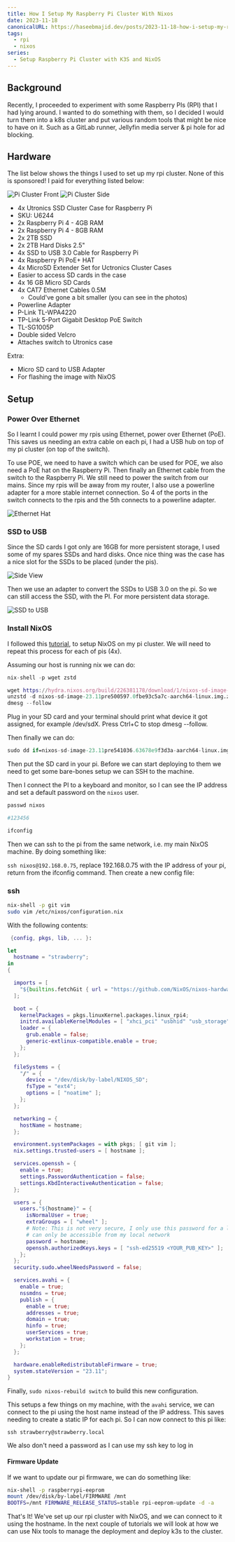 ```yaml
---
title: How I Setup My Raspberry Pi Cluster With Nixos
date: 2023-11-18
canonicalURL: https://haseebmajid.dev/posts/2023-11-18-how-i-setup-my-raspberry-pi-cluster-with-nixos
tags:
  - rpi
  - nixos
series:
  - Setup Raspberry Pi Cluster with K3S and NixOS
---
```


## Background

Recently, I proceeded to experiment with some Raspberry PIs (RPI) that I had lying around. I wanted to do something
with them, so I decided I would turn them into a k8s cluster and put various random tools that might be nice to have
on it. Such as a GitLab runner, Jellyfin media server & pi hole for ad blocking.

## Hardware

The list below shows the things I used to set up my rpi cluster. None of this is sponsored! I paid for everything
listed below:

![Pi Cluster Front](./images/pi-cluster-front.jpeg)
![Pi Cluster Side](./images/pi-cluster-side.jpeg)

- 4x Utronics SSD Cluster Case for Raspberry Pi
 - SKU: U6244
- 2x Raspberry Pi 4 - 4GB RAM
- 2x Raspberry Pi 4 - 8GB RAM
- 2x 2TB SSD
- 2x 2TB Hard Disks 2.5"
- 4x SSD to USB 3.0 Cable for Raspberry Pi
- 4x Raspberry Pi PoE+ HAT
- 4x MicroSD Extender Set for Uctronics Cluster Cases
 - Easier to access SD cards in the case
- 4x 16 GB Micro SD Cards
- 4x CAT7 Ethernet Cables 0.5M
  - Could've gone a bit smaller (you can see in the photos)
- Powerline Adapter 
 - P-Link TL-WPA4220
- TP-Link 5-Port Gigabit Desktop PoE Switch
 - TL-SG1005P
- Double sided Velcro
 - Attaches switch to Utronics case

 Extra:
 - Micro SD card to USB Adapter
  - For flashing the image with NixOS

## Setup

### Power Over Ethernet

So I learnt I could power my rpis using Ethernet, power over Ethernet (PoE). This saves us needing an extra cable on each
pi, I had a USB hub on top of my pi cluster (on top of the switch).

To use POE, we need to have a switch which can be used for POE, we also need a PoE hat on the Raspberry Pi. Then finally
an Ethernet cable from the switch to the Raspberry Pi. We still need to power the switch from our mains. Since my rpis
will be away from my router, I also use a powerline adapter for a more stable internet connection. So 4 of the ports
in the switch connects to the rpis and the 5th connects to a powerline adapter.

![Ethernet Hat](./images/ethernet-hat.jpeg)

### SSD to USB

Since the SD cards I got only are 16GB for more persistent storage, I used some of my spares SSDs and hard disks.
Once nice thing was the case has a nice slot for the SSDs to be placed (under the pis). 

![Side View](./images/side-view.jpeg)

Then we use an adapter to convert the SSDs to USB 3.0 on the pi. So we can still access the SSD, with the PI. For
more persistent data storage.

![SSD to USB](./images/ssd-to-usb.jpeg)

### Install NixOS

I followed this [tutorial](https://nix.dev/tutorials/nixos/installing-nixos-on-a-raspberry-pi), to setup NixOS on
my pi cluster. We will need to repeat this process for each of pis (4x).

Assuming our host is running nix we can do:

```nix
nix-shell -p wget zstd

wget https://hydra.nixos.org/build/226381178/download/1/nixos-sd-image-23.11pre541036.63678e9f3d3a-aarch64-linux.img.zst
unzstd -d nixos-sd-image-23.11pre500597.0fbe93c5a7c-aarch64-linux.img.zst
dmesg --follow
```

Plug in your SD card and your terminal should print what device it got assigned, for example /dev/sdX.
Press Ctrl+C to stop dmesg --follow.

Then finally we can do:

```nix
sudo dd if=nixos-sd-image-23.11pre541036.63678e9f3d3a-aarch64-linux.img of=/dev/sda bs=4096 conv=fsync status=progres
```

Then put the SD card in your pi. Before we can start deploying to them
we need to get some bare-bones setup we can SSH to the machine.

Then I connect the PI to a keyboard and monitor, so I can see the IP address and set a default password on the `nixos`
user. 

```nix
passwd nixos

#123456

ifconfig
```

Then we can ssh to the pi from the same network, i.e. my main NixOS machine. By doing something like:

`ssh nixos@192.168.0.75`, replace 192.168.0.75 with the IP address of your pi, return from the ifconfig command.
Then create a new config file:

### ssh

```bash
nix-shell -p git vim
sudo vim /etc/nixos/configuration.nix
```

With the following contents:

```nix
 {config, pkgs, lib, ... }:

let
  hostname = "strawberry";
in
{

  imports = [
    "${builtins.fetchGit { url = "https://github.com/NixOS/nixos-hardware.git"; }}/raspberry-pi/4"
  ];

  boot = {
    kernelPackages = pkgs.linuxKernel.packages.linux_rpi4;
    initrd.availableKernelModules = [ "xhci_pci" "usbhid" "usb_storage" ];
    loader = {
      grub.enable = false;
      generic-extlinux-compatible.enable = true;
    };
  };

  fileSystems = {
    "/" = {
      device = "/dev/disk/by-label/NIXOS_SD";
      fsType = "ext4";
      options = [ "noatime" ];
    };
  };

  networking = {
    hostName = hostname;
  };

  environment.systemPackages = with pkgs; [ git vim ];
  nix.settings.trusted-users = [ hostname ];

  services.openssh = {
    enable = true;
    settings.PasswordAuthentication = false;
    settings.KbdInteractiveAuthentication = false;
  };

  users = {
    users."${hostname}" = {
      isNormalUser = true;
      extraGroups = [ "wheel" ];
      # Note: This is not very secure, I only use this password for a little while whilst the PI 
      # can only be accessible from my local network
      password = hostname;
      openssh.authorizedKeys.keys = [ "ssh-ed25519 <YOUR_PUB_KEY>" ];
    };
  };
  security.sudo.wheelNeedsPassword = false;

  services.avahi = {
    enable = true;
    nssmdns = true;
    publish = {
      enable = true;
      addresses = true;
      domain = true;
      hinfo = true;
      userServices = true;
      workstation = true;
    };
  };

  hardware.enableRedistributableFirmware = true;
  system.stateVersion = "23.11";
}
```

Finally, `sudo nixos-rebuild switch` to build this new configuration.

This setups a few things on my machine, with the `avahi` service, we can connect to the pi using the host name instead of
the IP address. This saves needing to create a static IP for each pi. So I can now connect to this pi like:

`ssh strawberry@strawberry.local`

We also don't need a password as I can use my ssh key to log in

#### Firmware Update

If we want to update our pi firmware, we can do something like:

```bash
nix-shell -p raspberrypi-eeprom
mount /dev/disk/by-label/FIRMWARE /mnt
BOOTFS=/mnt FIRMWARE_RELEASE_STATUS=stable rpi-eeprom-update -d -a
```

That's It! We've set up our rpi cluster with NixOS, and we can connect to it using the hostname. In the next couple of
tutorials we will look at how we can use Nix tools to manage the deployment and deploy k3s to the cluster.

